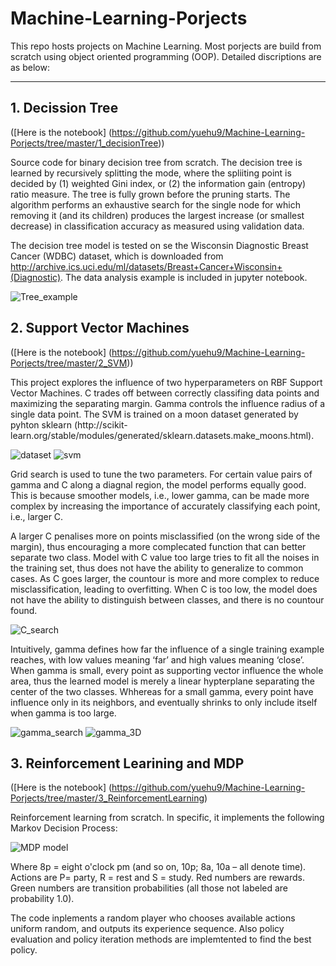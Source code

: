 # Machine-Learning-Porjects
This repo hosts projects on Machine Learning. Most porjects are build from scratch using object oriented programming (OOP). Detailed discriptions are as below:

---
## 1. Decission Tree

([Here is the notebook] (https://github.com/yuehu9/Machine-Learning-Porjects/tree/master/1_decisionTree))

Source code for binary decision tree from scratch. The decision tree is learned by recursively splitting the mode, where the spliiting point is decided by (1) weighted Gini index, or (2) the information gain (entropy) ratio measure. The tree is fully grown  before the pruning starts. The algorithm performs an exhaustive search for the single node for which removing it (and its children) produces the largest increase (or smallest decrease) in classification accuracy as measured using validation data.

The decision tree model is tested on se the Wisconsin Diagnostic Breast Cancer (WDBC) dataset, which is downloaded from http://archive.ics.uci.edu/ml/datasets/Breast+Cancer+Wisconsin+(Diagnostic). The data analysis example is included in jupyter notebook.

![Tree_example](1_decisionTree/grown_decision_tree.png)

## 2. Support Vector Machines

([Here is the notebook] (https://github.com/yuehu9/Machine-Learning-Porjects/tree/master/2_SVM))

This project explores the influence of two hyperparameters on RBF Support Vector Machines. C trades off between correctly classifing data points and maximizing the separating margin. Gamma controls the influence radius of a single data point.
The SVM is trained on a moon dataset generated by pyhton sklearn (http://scikit- learn.org/stable/modules/generated/sklearn.datasets.make_moons.html).

![dataset](2_SVM/moon.png) ![svm](2_SVM/SVM.png)

Grid search is used to tune the two parameters. For certain value pairs of gamma and C along a diagnal region, the model performs equally good. This is because smoother models, i.e., lower gamma, can be made more complex by increasing the importance of accurately classifying each point, i.e., larger C. 

A larger C penalises more on points misclassified (on the wrong side of the margin), thus encouraging a more complecated function that can better separate two class. Model with C value too large tries to fit all the noises in the training set, thus does not have the ability to generalize to common cases. As C goes larger, the countour is more and more complex to reduce misclassification, leading to overfitting. When C is too low, the model does not have the ability to distinguish between classes, and there is no countour found.

![C_search](2_SVM/C.png)

Intuitively, gamma defines how far the influence of a single training example reaches, with low values meaning ‘far’ and high values meaning ‘close’. When gamma is small, every point as supporting vector influence the whole area, thus the learned model is merely a linear hypterplane separating the center of the two classes. Whhereas for a small gamma, every point have influence only in its neighbors, and eventually shrinks to only include itself when gamma is too large.

![gamma_search](2_SVM/gamma.png)
![gamma_3D](2_SVM/gamma2.png)

## 3. Reinforcement Learining and MDP

([Here is the notebook] (https://github.com/yuehu9/Machine-Learning-Porjects/tree/master/3_ReinforcementLearning)

Reinforcement learning from scratch. In specific, it implements the following Markov Decision Process:

![MDP model](3_ReinforcementLearning/MDP.png)

Where 8p = eight o'clock pm (and so on, 10p; 8a, 10a – all denote time). Actions are P= party, R = rest and S = study. Red numbers are rewards. Green numbers are transition probabilities (all those not labeled are probability 1.0).

The code inplements a random player who chooses available actions uniform random, and outputs its experience sequence. Also policy evaluation and policy iteration methods are implemtented to find the best policy. 


